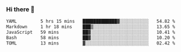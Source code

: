 ### Hi there 👋

<!--
**urzz/urzz** is a ✨ _special_ ✨ repository because its `README.md` (this file) appears on your GitHub profile.

Here are some ideas to get you started:

- 🔭 I’m currently working on ...
- 🌱 I’m currently learning ...
- 👯 I’m looking to collaborate on ...
- 🤔 I’m looking for help with ...
- 💬 Ask me about ...
- 📫 How to reach me: ...
- 😄 Pronouns: ...
- ⚡ Fun fact: ...
-->

<!--START_SECTION:waka-->

```txt
YAML         5 hrs 15 mins   █████████████▓░░░░░░░░░░░   54.82 %
Markdown     1 hr 18 mins    ███▒░░░░░░░░░░░░░░░░░░░░░   13.65 %
JavaScript   59 mins         ██▓░░░░░░░░░░░░░░░░░░░░░░   10.41 %
Bash         58 mins         ██▓░░░░░░░░░░░░░░░░░░░░░░   10.20 %
TOML         13 mins         ▓░░░░░░░░░░░░░░░░░░░░░░░░   02.42 %
```

<!--END_SECTION:waka-->
